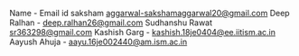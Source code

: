 Name - Email id
saksham aggarwal-sakshamaggarwal20@gmail.com
Deep Ralhan - deep.ralhan26@gmail.com
Sudhanshu Rawat sr363298@gmail.com
Kashish Garg - kashish.18je0404@ee.iitism.ac.in
Aayush Ahuja - aayu.16je002440@am.ism.ac.in

